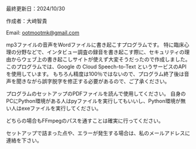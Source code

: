最終更新日：2024/10/30

作成者：大﨑智貴

Email: ootmootmk@gmail.com



mp3ファイルの音声をWordファイルに書き起こすプログラムです。
特に臨床心理の分野などで、インタビュー調査の録音を書き起こす際に、セキュリティの理由からウェブ上の書き起こしサイトが使えず大変そうだったので作成しました。
このプログラムでは、Google の Cloud Speech-to-Text というサービスのAPI を使用しています。
もちろん精度は100％ではないので、プログラム終了後は音声を聞きながら誤字脱字を修正する必要があるので、ご了承ください。

プログラムのセットアップのPDFファイルを読んで使用してください。
自身のPCにPython環境がある人はpyファイルを実行してもいいし、Python環境が無い人はexeファイルを実行してください。

どちらの場合もFFmpegのパスを通すことは確実に行ってください。

セットアップで詰まった点や、エラーが発生する場合は、私のメールアドレスに連絡を下さい。
